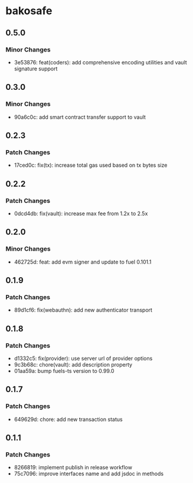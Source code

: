 # bakosafe

## 0.5.0

### Minor Changes

- 3e53876: feat(coders): add comprehensive encoding utilities and vault signature support

## 0.3.0

### Minor Changes

- 90a6c0c: add smart contract transfer support to vault

## 0.2.3

### Patch Changes

- 17ced0c: fix(tx): increase total gas used based on tx bytes size

## 0.2.2

### Patch Changes

- 0dcd4db: fix(vault): increase max fee from 1.2x to 2.5x

## 0.2.0

### Minor Changes

- 462725d: feat: add evm signer and update to fuel 0.101.1

## 0.1.9

### Patch Changes

- 89d1cf6: fix(webauthn): add new authenticator transport

## 0.1.8

### Patch Changes

- d1332c5: fix(provider): use server url of provider options
- 9c3b68c: chore(vault): add description property
- 01aa59a: bump fuels-ts version to 0.99.0

## 0.1.7

### Patch Changes

- 649629d: chore: add new transaction status

## 0.1.1

### Patch Changes

- 8266819: implement publish in release workflow
- 75c7096: improve interfaces name and add jsdoc in methods
